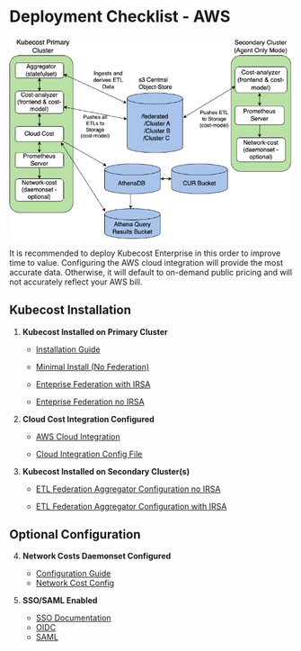 # Deployment Checklist - AWS

![Kubecost Enterprise Federation Architecture](/assets/kubecostv2-diagram.png)

It is recommended to deploy Kubecost Enterprise in this order to improve time to value. Configuring the AWS cloud integration will provide the most accurate data. Otherwise, it will default to on-demand public pricing and will not accurately reflect your AWS bill.

## Kubecost Installation
1. **Kubecost Installed on Primary Cluster**  
   - [Installation Guide](https://docs.kubecost.com/install-and-configure/install)  

   - [Minimal Install (No Federation)](/aws/aws-primary-minimal.yaml)

   - [Enteprise Federation with IRSA](/aws/aws-primary-federation-irsa.yaml)

   - [Enteprise Federation no IRSA](/aws/aws-primary-federation-no-irsa.yaml)

2. **Cloud Cost Integration Configured**  
   - [AWS Cloud Integration](https://docs.kubecost.com/install-and-configure/install/cloud-integration/aws-cloud-integrations) 

   - [Cloud Integration Config File](/aws/cloud-integration.json)

3. **Kubecost Installed on Secondary Cluster(s)**  
   - [ETL Federation Aggregator Configuration no IRSA](/aws/aws-secondary-no-irsa.yaml)

   - [ETL Federation Aggregator Configuration with IRSA](/aws/aws-secondary-irsa.yaml)

## Optional Configuration
4. **Network Costs Daemonset Configured**  
   - [Configuration Guide](https://docs.kubecost.com/install-and-configure/advanced-configuration/network-costs-configuration)
   - [Network Cost Config](/aws/network-costs-enabled.yaml)

5. **SSO/SAML Enabled**
   - [SSO Documentation](https://docs.kubecost.com/install-and-configure/install/getting-started#sso-saml-rbac-oidc)
   - [OIDC](/custom/oidc-rbac.yaml)
   - [SAML](/custom/saml-rbac-enabled.yaml)

